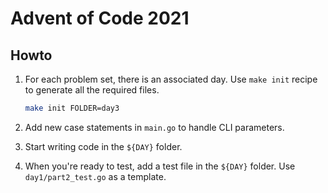 Advent of Code 2021
=

Howto
-

1. For each problem set, there is an associated day. Use `make init` recipe to generate all the required files.
   
    ```sh
    make init FOLDER=day3
    ```
   
2. Add new case statements in `main.go` to handle CLI parameters.

3. Start writing code in the `${DAY}` folder.

4. When you're ready to test, add a test file in the `${DAY}` folder. Use `day1/part2_test.go` as a template.